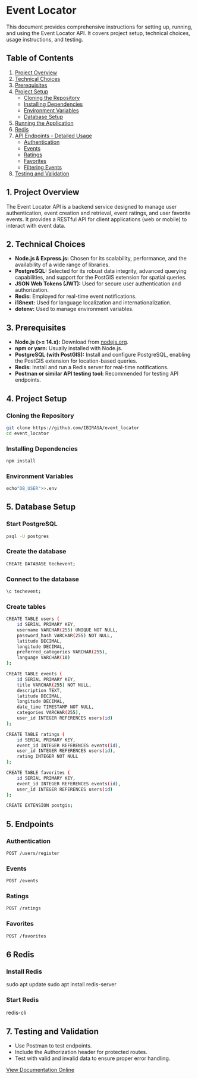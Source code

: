 # Event Locator

This document provides comprehensive instructions for setting up, running, and using the Event Locator API. It covers project setup, technical choices, usage instructions, and testing.

## Table of Contents

1.  [Project Overview](#project-overview)
2.  [Technical Choices](#technical-choices)
3.  [Prerequisites](#prerequisites)
4.  [Project Setup](#project-setup)
    - [Cloning the Repository](#cloning-the-repository)
    - [Installing Dependencies](#installing-dependencies)
    - [Environment Variables](#environment-variables)
    - [Database Setup](#database-setup)
5.  [Running the Application](#running-the-application)
6.  [Redis](#redis)
7.  [API Endpoints - Detailed Usage](#api-endpoints---detailed-usage)
    - [Authentication](#authentication)
    - [Events](#events)
    - [Ratings](#ratings)
    - [Favorites](#favorites)
    - [Filtering Events](#filtering-events)
8.  [Testing and Validation](#testing-and-validation)

## 1. Project Overview

The Event Locator API is a backend service designed to manage user authentication, event creation and retrieval, event ratings, and user favorite events. It provides a RESTful API for client applications (web or mobile) to interact with event data.

## 2. Technical Choices

- **Node.js & Express.js:** Chosen for its scalability, performance, and the availability of a wide range of libraries.
- **PostgreSQL:** Selected for its robust data integrity, advanced querying capabilities, and support for the PostGIS extension for spatial queries.
- **JSON Web Tokens (JWT):** Used for secure user authentication and authorization.
- **Redis:** Employed for real-time event notifications.
- **i18next:** Used for language localization and internationalization.
- **dotenv:** Used to manage environment variables.

## 3. Prerequisites

- **Node.js (>= 14.x):** Download from [nodejs.org](https://nodejs.org/).
- **npm or yarn:** Usually installed with Node.js.
- **PostgreSQL (with PostGIS):** Install and configure PostgreSQL, enabling the PostGIS extension for location-based queries.
- **Redis:** Install and run a Redis server for real-time notifications.
- **Postman or similar API testing tool:** Recommended for testing API endpoints.

## 4. Project Setup

### Cloning the Repository

```bash
git clone https://github.com/IBIRASA/event_locator
cd event_locator
```

### Installing Dependencies

```bash
npm install
```

### Environment Variables

```bash
echo"DB_USER">>.env

```

## 5. Database Setup

### Start PostgreSQL

```bash
psql -U postgres

```

### Create the database

```bash
CREATE DATABASE techevent;

```

### Connect to the database

```bash
\c techevent;

```

### Create tables

```bash
CREATE TABLE users (
    id SERIAL PRIMARY KEY,
    username VARCHAR(255) UNIQUE NOT NULL,
    password_hash VARCHAR(255) NOT NULL,
    latitude DECIMAL,
    longitude DECIMAL,
    preferred_categories VARCHAR(255),
    language VARCHAR(10)
);

CREATE TABLE events (
    id SERIAL PRIMARY KEY,
    title VARCHAR(255) NOT NULL,
    description TEXT,
    latitude DECIMAL,
    longitude DECIMAL,
    date_time TIMESTAMP NOT NULL,
    categories VARCHAR(255),
    user_id INTEGER REFERENCES users(id)
);

CREATE TABLE ratings (
    id SERIAL PRIMARY KEY,
    event_id INTEGER REFERENCES events(id),
    user_id INTEGER REFERENCES users(id),
    rating INTEGER NOT NULL
);

CREATE TABLE favorites (
    id SERIAL PRIMARY KEY,
    event_id INTEGER REFERENCES events(id),
    user_id INTEGER REFERENCES users(id)
);

CREATE EXTENSION postgis;

```

## 5. Endpoints

### Authentication

```bash
POST /users/register

```

### Events

```bash
POST /events


```

### Ratings

```bash
POST /ratings


```

### Favorites

```bash
POST /favorites


```

## 6 Redis

### Install Redis

sudo apt update
sudo apt install redis-server

### Start Redis

redis-cli
## 7. Testing and Validation

- Use Postman to test endpoints.
- Include the Authorization header for protected routes.
- Test with valid and invalid data to ensure proper error handling.

[View Documentation Online](https://documenter.getpostman.com/view/42118517/2sB2cUA3Cu)

